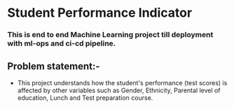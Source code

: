 # Student Performance Indicator
### This is end to end Machine Learning project till deployment with ml-ops and ci-cd pipeline.
## Problem statement:-
* This project understands how the student's performance (test scores) is affected by other variables such as Gender, 
Ethnicity, Parental level of education, Lunch and Test preparation course.
